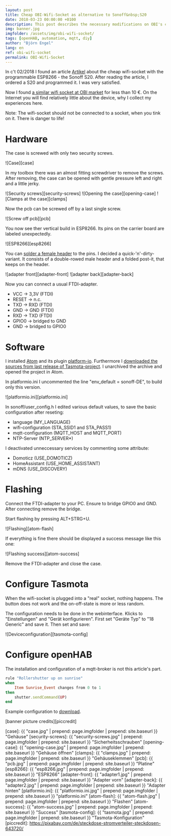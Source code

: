 ```yaml
---
layout: post
title: Cheap OBI-Wifi-Socket as alternative to Sonoff&nbsp;S20
date: 2018-03-23 00:00:00 +0100
description: This post describes the necessary modifications on OBI's cheap wifi-socket to integrate it in your existing hpmeautomation with mqtt.
img: banner.jpg
imgfolder: /assets/img/obi-wifi-socket/
tags: [openHAB, automation, mqtt, diy]
author: "Björn Engel"
lang: en
ref: obi-wifi-socket
permalink: OBI-Wifi-Socket
---
```

In c't 02/2018 I found an article [Artikel][ct-article] about the cheap wifi-socket with the programmable ESP8266 - the Sonoff S20. After reading the article, I ordered a S20 and programmed it. I was very satisfied.

Now I found [a similar wifi socket at OBI market][obi-shop-socket] for less than 10 €. On the Internet you will find relatively little about the device, why I collect my experiences here.

Note: The wifi-socket should not be connected to a socket, when you tink on it. There is danger to life!

# Hardware
The case is screwed with only two security screws. 

![Case][case]

In my toolbox there was an almost fitting screwdriver to remove the screws. After removing, the case can be opened with gentle pressure left and right and a little jerky.

![Security screws][security-screws]
![Opening the case][opening-case]
![Clamps at the case][clamps]

Now the pcb can be screwed off by a last single screw.

![Screw off pcb][pcb]

You now see ther vertical build in ESP8266. Its pins on the carrier board are labeled unexpectedly. 

![ESP8266][esp8266]

You can [solder a female header][tasmota-wiki-obi-socket] to the pins. I decided a quick-'n'-dirty-variant. It consists of a double-rowed male header and a folded post-it, that keeps on the header.

![adapter front][adapter-front]
![adapter back][adapter-back]

Now you can connect a usual FTDI-adapter.

* VCC -> 3,3V (FTDI)
* RESET -> n.c.
* TXD -> RXD (FTDI)
* GND -> GND (FTDI)
* RXD -> TXD (FTDI)
* GPIO0 -> bridged to GND
* GND -> bridged to GPIO0

# Software
I installed [Atom][atom] and its plugin [platform-io][platform-io]. Furthermore I [downloaded the sources from last release of Tasmota-project][tasmota-release]. I unarchived the archive and opened the project in Atom. 

In platformio.ini I uncommented the line "env_default = sonoff-DE", to build only this version.

![platformio.ini][platformio.ini]

In sonoff/user_config.h I edited various default values, to save the basic configuration after reseting:

* language (MY_LANGUAGE)
* wifi-configuration (STA_SSID1 and STA_PASS1)
* mqtt-configuration (MQTT_HOST and MQTT_PORT)
* NTP-Server (NTP_SERVER*)

I deactivated unneccessary services by commenting some attribute:

* Domoticz (USE_DOMOTICZ)
* HomeAssistant (USE_HOME_ASSISTANT)
* mDNS (USE_DISCOVERY)

# Flashing
Connect the FTDI-adapter to your PC. Ensure to bridge GPIO0 and GND. After connecting remove the bridge.

Start flashing by pressing ALT+STRG+U. 

![Flashing][atom-flash]

If everything is fine there should be displayed a success message like this one:

![Flashing success][atom-success]

Remove the FTDI-adapter and close the case.

# Configure Tasmota

When the wifi-socket is plugged into a "real" socket, nothing happens. The button does not work and the on-off-state is more or less random.

The configuration needs to be done in the webinterface. Klicks to "Einstellungen" and "Gerät konfigurieren". First set "Geräte Typ" to "18 Generic" and save it. Then set and save:

![Deviceconfiguration][tasmota-config]

# Configure openHAB

The installation and configuration of a mqtt-broker is not this article's part.

~~~ ruby
rule "Rollershutter up on sunrise"
when 
	Item Sunrise_Event changes from 0 to 1
then
	shutter.sendCommand(UP)
end
~~~

Example configuration to [download][download-mqtt-tasmota].

[banner picture credits][piccredit]

[ct-article]: https://www.heise.de/ct/ausgabe/2018-2-Steckdose-mit-eingebautem-ESP8266-mit-eigener-Firmware-betreiben-3929796.html
[obi-shop-socket]: https://www.obi.de/hausfunksteuerung/wifi-stecker-schuko/p/2291706
[tasmota-wiki-obi-socket]: https://github.com/arendst/Sonoff-Tasmota/wiki/Obi-Socket
[atom]: https://atom.io
[platform-io]: https://platformio.org/get-started/ide?install=atom
[tasmota-release]: https://github.com/arendst/Sonoff-Tasmota/releases
[download-mqtt-tasmota]: https://minhaskamal.github.io/DownGit/#/home?url=https://github.com/justcoke/smarthome-examples/trunk/master/TasmotaMqttSocket

[case]: {{ "case.jpg" | prepend: page.imgfolder | prepend: site.baseurl }} "Gehäuse"
[security-screws]: {{ "security-screws.jpg" | prepend: page.imgfolder | prepend: site.baseurl }} "Sicherheitsschrauben"
[opening-case]: {{ "opening-case.jpg" | prepend: page.imgfolder | prepend: site.baseurl }} "Gehäuse öffnen"
[clamps]: {{ "clamps.jpg" | prepend: page.imgfolder | prepend: site.baseurl }} "Gehäuseklemmen"
[pcb]: {{ "pcb.jpg" | prepend: page.imgfolder | prepend: site.baseurl }} "Platine"
[esp8266]: {{ "esp8266.jpg" | prepend: page.imgfolder | prepend: site.baseurl }} "ESP8266"
[adapter-front]: {{ "adapter1.jpg" | prepend: page.imgfolder | prepend: site.baseurl }} "Adapter vorn"
[adapter-back]: {{ "adapter2.jpg" | prepend: page.imgfolder | prepend: site.baseurl }} "Adapter hinten"
[platformio.ini]: {{ "platformio.ini.jpg" | prepend: page.imgfolder | prepend: site.baseurl }} "platformio.ini"
[atom-flash]: {{ "atom-flash.jpg" | prepend: page.imgfolder | prepend: site.baseurl }} "Flashen"
[atom-success]: {{ "atom-success.jpg" | prepend: page.imgfolder | prepend: site.baseurl }} "Success"
[tasmota-config]: {{ "tasmota.jpg" | prepend: page.imgfolder | prepend: site.baseurl }} "Tasmota-Konfiguration"
[piccredit]: https://pixabay.com/de/steckdose-stromverteiler-steckdosen-643720/
